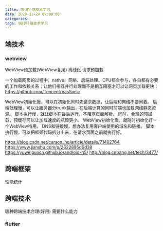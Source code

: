 ```yaml
---
title: 端(跨)端技术学习
date: 2020-12-24 07:00:00
categories: 
tags: 端(跨)端技术学习
---
```


## 端技术

### webview
WebView预加载(WebView复用)
离线化
请求预加载


一个加载网页的过程中，native、网络、后端处理、CPU都会参与，各自都有必要的工作和依赖关系；让他们相互并行处理而不是相互阻塞才可以让网页加载更快：
https://github.com/Tencent/VasSonic

WebView初始化慢，可以在初始化同时先请求数据，让后端和网络不要闲着。
后端处理慢，可以让服务器分trunk输出，在后端计算的同时前端也加载网络静态资源。
脚本执行慢，就让脚本在最后运行，不阻塞页面解析。
同时，合理的预加载、预缓存可以让加载速度的瓶颈更小。
WebView初始化慢，就随时初始化好一个WebView待用。
DNS和链接慢，想办法复用客户端使用的域名和链接。
脚本执行慢，可以把框架代码拆分出来，在请求页面之前就执行好。


https://blog.csdn.net/carson_ho/article/details/71402764
https://www.jianshu.com/p/2622895d6d38
https://yuweiguocn.github.io/android-h5/
http://blog.cnbang.net/tech/3477/

## 跨端框架
性能统计

## 跨端技术
哪种跨端技术合理(好用) 需要什么能力
### flutter











